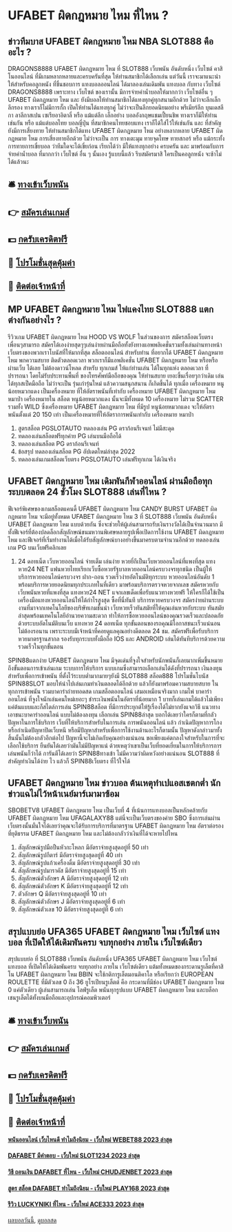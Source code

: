# UFABET ผิดกฎหมาย ไหม ที่ไหน ?
## ข่าวทีมบาส UFABET ผิดกฎหมาย ไหม NBA SLOT888 คืออะไร ?
DRAGONS8888 UFABET ผิดกฎหมาย ไหม ที่ SLOT888 เว็บพนัน อันดับหนึ่ง เว็บไซต์ คาสิโนออนไลน์ ที่มีเกมหลากหลายและครบครันที่สุด ให้ท่านสมาชิกได้เลือกเล่น แต่วันนี้ เราจะมาแนะนำ ให้สำหรับคอลูกหนัง ที่ชื่นชอบการ แทงบอลออนไลน์ ได้มาลองเล่นเดิมพัน แทงบอล กับทาง เว็บไซต์ DRAGONS8888 เพราะทาง เว็บไซต์ ของเรานั้น มีการจ่ายค่าน้ำบอลให้มากกว่า เว็บไซต์อื่น ๆ UFABET ผิดกฎหมาย ไหม และ ยังมีบอลให้ท่านสมาชิกได้แทงทุกคู่ทุกสนามอีกด้วย ไม่ว่าจะลีกเล็กลีกรอง ทางเราก็ไม่มีการกั๊ก เปิดให้ท่านได้แทงทุกคู่ ไม่ว่าจะเป็นลีกยอดนิยมอย่าง พรีเมียร์ลีก บุนเดสลีกา ลาลีกาสเปน เซเรียอาอิตาลี่ หรือ แม้แต่ลีก เล็กอย่าง บอลอังกฤษแชมเปี้ยนชิพ ทางเราก็มีให้ท่านเช่นกัน หรือ แม้แต่บอลไทย บอลญี่ปุ่น ที่สมาชิกคนไทยชอบแทง เราก็ได้ใส่ไว้ให้เช่นกัน และ ที่สำคัญ ยังมีการเสี่ยงทาย ให้ท่านสมาชิกได้แทง UFABET ผิดกฎหมาย ไหม อย่างหลากหลาย UFABET ผิดกฎหมาย ไหม การเสี่ยงทายอีกด้วย ไม่ว่าจะเป็น การ ทางเตะมุม ทายจุดโทษ ทายสกอร์ หรือ แม้กระทั้ง การทายการเขี่ยบอล ว่าทีมใดจะได้เขี่ยก่อน เรียกได้ว่า มีให้แทงทุกอย่าง ครบครัน และ มาพร้อมกับการจ่ายค่าน้ำบอล ที่มากกว่า เว็บไซต์ อื่น ๆ นั้นเอง รู้แบบนี้แล้ว รีบสมัครมาสิ ใครเป็นคอลูกหนัง จะช้าไม่ได้แล้วนะ

## 🛎 [ทางเข้าเว็บพนัน](https://bit.ly/3SdLNi2)
## 👉 [สมัครเล่นเกมส์](https://bit.ly/3SdLNi2)
## 💵 [กดรับเครดิตฟรี](https://bit.ly/3dyRKHj)
## 👑 [โปรโมชั่นสุดคุ้มค่า](https://bit.ly/3dyRKHj)
## 📱 [ติดต่อเจ้าหน้าที่](https://bit.ly/3dyRKHj)

## MP UFABET ผิดกฎหมาย ไหม ไพ่แคงไทย SLOT888 แตกต่างกันอย่างไร ?
รีวิวเกม UFABET ผิดกฎหมาย ไหม HOOD VS WOLF ในส่วนของการ สมัครสล็อตเว็บตรง เพื่อนๆสามารถ สมัครได้เองง่ายสุดๆๆเล่นง่ายผ่านมือถือทั้งยังทางแอพพลิเคชั่นรวมทั้งเล่นผ่านทางหน้าเว็บตรงของพวกเราโบนัสที่ให้มากที่สุด สล็อตออนไลน์ สำหรับท่าน ที่อยากได้ UFABET ผิดกฎหมาย ไหม พกความสบาย ติดตัวตลอดเวลา พวกเราก็มีแอพลิเคชั่น UFABET ผิดกฎหมาย ไหม หรือหรือ ผ่านเว็บ ได้เลย ไม่ต้องดาวน์โหลด สำหรับ ทุกเกมส์ ให้แก่ท่านเล่น ได้ในทุกแห่ง ตลอดเวลา ที่ปรารถนา โดยไม่รับประทานพื้นที่ ของโทรศัพท์มือถือของคุณ ให้ท่านสบาย เยอะขึ้นเรื่อยๆกว่าเดิม เล่นได้ทุกสเป็คมือถือ ไม่ว่าจะเป็น รุ่นเก่ารุ่นใหม่ แล้วความสนุกสนาน ก็เกิดขึ้นได้ ทุกเมื่อ
เครื่องหมาย หนูน้อยหมวกแดง เป็นเครื่องหมาย ที่ให้อัตราพนันที่เท่ากับ เครื่องหมาย UFABET ผิดกฎหมาย ไหม หมาป่า
เครื่องหมายใน สล็อต หนูน้อยหมวกแดง นั้นจะมีทั้งหมด 10 เครื่องหมาย ไม่รวม SCATTER รวมทั้ง WILD ซึ่งเครื่องหมาย UFABET ผิดกฎหมาย ไหม ที่มีรูป หนูน้อยหมวกแดง จะให้อัตราพนันตั้งแต่ 20 150 เท่า เป็นเครื่องหมายที่ให้อัตราการพนันเท่ากับ เครื่องหมาย หมาป่า
1. สูตรสล็อต PGSLOTAUTO ทดลองเล่น PG ดราก้อนรีเจนท์ ไม่มีสะดุด
2. ทดลองเล่นสล็อตฟรีทุกค่าย PG เล่นบนมือถือได้
3. ทดลองเล่นสล็อต PG ดราก้อนรีเจนท์
4. ข้อสรุป ทดลองเล่นสล็อต PG อัปเดตใหม่ล่าสุด 2022
5. ทดลองเล่นเกมสล็อตเว็บตรง PGSLOTAUTO เล่นฟรีทุกเกม ได้เงินจริง

## UFABET ผิดกฎหมาย ไหม เดิมพันกีฬาออนไลน์ ผ่านมือถือทุกระบบตลอด 24 ชั่วโมง SLOT888 เล่นที่ไหน ?
ฟีเจอร์พิเศษของเกมสล็อตแคนดี้ UFABET ผิดกฎหมาย ไหม CANDY BURST UFABET ผิดกฎหมาย ไหม จะมีอยู่ทั้งหมด UFABET ผิดกฎหมาย ไหม 3 ที่ SLOT888 เว็บพนัน อันดับหนึ่ง UFABET ผิดกฎหมาย ไหม แบบด้วยกัน ซึ่งจะช่วยให้ผู้เล่นสามารถรับเงินรางวัลได้เป็นจำนวนมาก มีทั้งฟีเจอร์ที่ต้องปลดล็อกสัญลักษณ์ขนมหวานพิเศษหลายรูปเพื่อเปิดการใช้งาน UFABET ผิดกฎหมาย ไหม และฟีเจอร์ที่เริ่มทำงานได้เมื่อได้รับสัญลักษณ์บางอย่างขึ้นมาครบตามจำนวนอีกด้วย ทดลองเล่นเกม PG บนเว็บฟรีคลิกเลย
1. 24 ดอทเน็ต เว็บหวยออนไลน์ จ่ายเต็ม เล่นง่าย หวยยี่กีเป็นเว็บหวยออนไลน์ที่แพงที่สุด แทงหวย24 NET แฟนหวยไทยเรียกเว็บซื้อหวยรัฐบาลหวยออนไลน์ครบวงจรทุกชนิด เป็นผู้ให้บริการหวยออนไลน์ครบวงจร ฝาก-ถอน รวดเร็วง่ายอัตโนมัติทุกระบบ หวยออนไลน์อันดับ 1 พร้อมบริการหวยยอดนิยมทุกประเภทในที่เดียว มาพร้อมบริการตรวจหวยจากเลข สมัครหวยกับเว็บพนันหวยที่แพงที่สุด แทงหวย24 NET แจกเลขเด็ดเพื่อรับแนวทางหวยฟรี ให้ใครก็ได้ใช้เป็นเครื่องมือแทงหวยออนไลน์ให้ได้กำไรสูงสุด ซื้อที่นี่ทันที บริการหวยครบวงจร สมัครง่ายผ่านระบบงานที่มาจากเทคโนโลยีของบริษัทเกมชั้นนำ เว็บหวยเร็วทันสมัยที่ให้คุณเล่นหวยกับระบบ ทันสมัยล่าสุดพร้อมเทคโนโลยีอำนวยความสะดวก ทำให้การซื้อหวยออนไลน์ของคุณรวดเร็วและปลอดภัย ด้วยระบบอัตโนมัติบนเว็บ แทงหวย 24 ดอทเน็ต ทุกขั้นตอนของรถคุณมีโอกาสชนะเร็วแน่นอนไม่ต้องรอนาน เพราะระบบมีเจ้าหน้าที่คอยดูแลคุณอย่างดีตลอด 24 ชม. สมัครฟรีเพื่อรับบริการหวยมาตรฐานสากล รองรับทุกระบบทั้งมือถือ IOS และ ANDROID เล่นได้ทันทีบริการด้วยความรวดเร็วในทุกขั้นตอน

SPIN88แตกง่าย UFABET ผิดกฎหมาย ไหม มีจุดเด่นที่จูงใจสำหรับนักพนันก็เลยมากเพิ่มขึ้นหมายถึงขั้นตอนการเข้าเล่นเกม ระบบการให้บริการ แบบเกมซึ่งสามารถเลือกเล่นได้ดังที่ปรารถนา เงินลงทุนสำหรับเพื่อการเข้าพนัน ที่ตั้งไว้ระบบต่ำมากมายๆยังมี SLOT888 สล็อต888 โปรโมชั่นโบนัส SPIN88SLOT มอบให้นำไปเล่นเกมทำเงินตลอดได้อีกด้วย แล้วก็ยังมาพร้อมความสบายสบาย ในทุกการเข้าพนัน รวมบาคาร่าถ่ายทอดสด เกมสล็อตออนไลน์ เสมอเหมือนจริงมาก เกมไพ่ บาคาร่าออนไลน์ ที่จูงใจนักเล่นคนใหม่เยอะๆ ชำระเงินพนันในอัตราที่น้อยมาก 1 บาทก็เล่นเกมได้แล้วไม่เพียงแค่ต้นแบบและก็สไตล์การเล่น SPIN88สล็อต ที่มีการประยุกต์ให้รู้เรื่องได้ไม่ยากยังแจกวิธี แนวทางเอาชนะบาคาร่าออนไลน์ แบบไม่ต้องลงทุน
เลือกเล่น SPIN88ล่าสุด บอกได้เลยว่าใครก็ตามที่กลัวปัญหาในการใช้บริการ เว็บที่ให้บริการสำหรับในการเล่น การพนันออนไลน์ แล้ว กำเนิดปัญหาการโกงหรือกำเนิดปัญหาปิดเว็บหนี หรือมีปัญหาสำหรับเพื่อการใช้งานด้านอะไรก็ตามนั้น ปัญหาดังกล่าวมาทั้งสิ้นนั้นไม่ต้องกลัวอีกต่อไป ปัญหานี้จะไม่เกิดกับคุณอย่างแน่นอน ขอเพียงแค่ตกลงใจสำหรับในการที่จะเลือกใช้บริการ ยืนยันได้เลยว่ามันไม่มีปัญหาแน่ ด้วยเหตุว่าเขาเป็นเว็บที่ยอดเยี่ยมในการให้บริการการเล่นพนันก็ว่าได้ การันตีได้เลยว่า SPIN88ทางเข้า ไม่มีความว่าผิดหวังอย่างแน่นอน SLOT888 ที่สำคัญทำเงินได้ง่าย ไว แล้วก็ SPIN88เว็บตรง ที่ไว้ใจได้

## UFABET ผิดกฎหมาย ไหม ข่าวบอล ต้นเหตุทำเปแอสเชตกต่ำ นักข่าวแฉไม่ไว้หน้าเนย์มาร์เมามาซ้อม
SBOBETV8 UFABET ผิดกฎหมาย ไหม เป็นเว็บที่ 4 ที่เน้นการแทงบอลเป็นหลักคล้ายกับ UFABET ผิดกฎหมาย ไหม UFAGALAXY88 แต่นี่จะเป็นเว็บตรงของค่าย SBO ซึ่งการเล่นผ่านเว็บตรงนั้นมั่นใจได้เลยว่าคุณจะได้รับการบริการที่มาตรฐาน UFABET ผิดกฎหมาย ไหม อัตราต่อรองที่ยุติธรรม UFABET ผิดกฎหมาย ไหม และไม่ต้องกลัวว่าเงินที่ได้จะหายไปไหน
1. สัญลักษณ์รูปมือปืนหัวกะโหลก มีอัตราจ่ายสูงสุดอยู่ที่ 50 เท่า
2. สัญลักษณ์รูปกีตาร์ มีอัตราจ่ายสูงสุดอยู่ที่ 40 เท่า
3. สัญลักษณ์รูปแก้วเครื่องดื่ม มีอัตราจ่ายสูงสุดอยู่ที่ 30 เท่า
4. สัญลักษณ์รูปมาราคัส มีอัตราจ่ายสูงสุดอยู่ที่ 15 เท่า
5. สัญลักษณ์ตัวอักษร A มีอัตราจ่ายสูงสุดอยู่ที่ 12 เท่า
6. สัญลักษณ์ตัวอักษร K มีอัตราจ่ายสูงสุดอยู่ที่ 12 เท่า
7. ตัวอักษร Q มีอัตราจ่ายสูงสุดอยู่ที่ 10 เท่า
8. สัญลักษณ์ตัวอักษร J มีอัตราจ่ายสูงสุดอยู่ที่ 6 เท่า
9. สัญลักษณ์ตัวเลข 10 มีอัตราจ่ายสูงสุดอยู่ที่ 6 เท่า

## สรุปแบบย่อ UFA365 UFABET ผิดกฎหมาย ไหม เว็บไซต์ แทงบอล ที่เปิดให้ได้เดิมพันครบ จบทุกอย่าง ภายใน เว็บไซต์เดียว
สรุปแบบย่อ ที่ SLOT888 เว็บพนัน อันดับหนึ่ง UFA365 UFABET ผิดกฎหมาย ไหม เว็บไซต์ แทงบอล ที่เปิดให้ได้เดิมพันครบ จบทุกอย่าง ภายใน เว็บไซต์เดียว แต้มทั้งหมดของกระดานรูเล็ตที่คาสิโน UFABET ผิดกฎหมาย ไหม BBIN จะใช้กติการูเล็ตมอนติคาโล หรือเรียกว่า EUROPEAN ROULETTE ที่มีตัวเลข 0 ถึง 36 ยูโรเปียนรูเล็ตต์ คือ กระดานที่มีช่อง UFABET ผิดกฎหมาย ไหม 0 แค่ตัวเดียว ผู้เล่นสามารถเล่น ไลฟ์รูเล็ต พนันทุกรูปแบบ UFABET ผิดกฎหมาย ไหม และบล็อกเชนรูเล็ตได้ทั้งบนมือถือและอุปกรณ์คอมพิวเตอร์

## 🛎 [ทางเข้าเว็บพนัน](https://bit.ly/3SdLNi2)
## 👉 [สมัครเล่นเกมส์](https://bit.ly/3SdLNi2)
## 💵 [กดรับเครดิตฟรี](https://bit.ly/3dyRKHj)
## 👑 [โปรโมชั่นสุดคุ้มค่า](https://bit.ly/3dyRKHj)
## 📱 [ติดต่อเจ้าหน้าที่](https://bit.ly/3dyRKHj)

#### [พนันออนไลน์ เว็บไหนดี ทำไมถึงนิยม - เว็บใหม่ WEBET88 2023 ล่าสุด](https://atom.io/themes/พนันออนไลน์%20เว็บไหนดี%20ทำไมถึงนิยม%20-%20เว็บใหม่%20webet88%202023%20ล่าสุด)
#### [DAFABET มีคำตอบ - เว็บใหม่ SLOT1234 2023 ล่าสุด](https://atom.io/themes/dafabet%20มีคำตอบ%20-%20เว็บใหม่%20slot1234%202023%20ล่าสุด)
#### [วิธี ถอนเงิน DAFABET ที่ไหน - เว็บใหม่ CHUDJENBET 2023 ล่าสุด](https://atom.io/themes/วิธี%20ถอนเงิน%20dafabet%20ที่ไหน%20-%20เว็บใหม่%20chudjenbet%202023%20ล่าสุด)
#### [สูตร สล็อต DAFABET ทำไมถึงนิยม - เว็บใหม่ PLAY168 2023 ล่าสุด](https://atom.io/themes/สูตร%20สล็อต%20dafabet%20ทำไมถึงนิยม%20-%20เว็บใหม่%20play168%202023%20ล่าสุด)
#### [รีวิว LUCKYNIKI ที่ไหน - เว็บใหม่ ACE333 2023 ล่าสุด](https://atom.io/themes/รีวิว%20luckyniki%20ที่ไหน%20-%20เว็บใหม่%20ace333%202023%20ล่าสุด)

[ผลบอลวันนี้](https://siamsport.tv "ผลบอลวันนี้"), [ดูบอลสด](https://siamsport.tv/ดูบอลสด "ดูบอลสด")